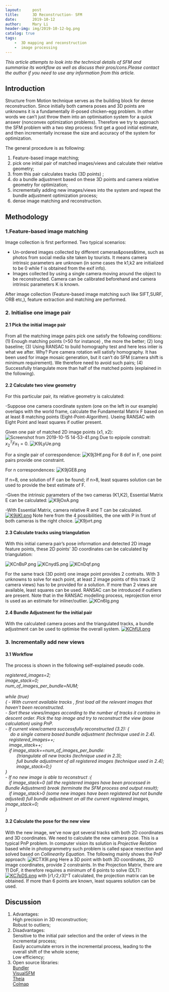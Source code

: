 ```yaml
---
layout:     post
title:      3D Reconstruction- SFM 
date:       2019-10-12
author:     Mary Li
header-img: img/2019-10-12-bg.png
catalog: true
tags: 
    -  3D mapping and reconstruction
    -  image processing 
---
```

_This article attempts to look into the technical details of SFM and summarise its workflow as well as discuss their pros/cons.Please contact the author if you need
to use any information from this article._

## Introduction
Structure from Motion technique serves as the building block for dense reconstruction. Since initially both camera poses and 3D points are unknowns 
it is a fundamentally ill-posed chicken-egg problem. In other words we can’t just throw them into an optimisation system for a quick answer (nonconvex optimization problems). 
Therefore we try to approach the SFM problem with a two step process: first get a good initial estimate, and then incrementally increase the size and accuracy of the system for optimization.

The general procedure is as following:
 1) Feature-based image matching; 
 2) pick one initial pair of matched images/views and calculate their relative geometry;
 3) from this pair calculates tracks (3D points) ; 
 4) do a bundle adjustment based on these 3D points and camera relative geometry for optimization; 
 5) incrementally adding new images/views into the system and repeat the bundle adjustment optimization process; 
 6) dense image matching and reconstruction.

## Methodology
### 1.Feature-based image matching

Image collection is first performed. Two typical scenarios:
- Un-ordered images collected by different cameras&poses&time, such as photos from social media site taken by tourists. 
It means camera intrinsic parameters are unknown (in some cases the k1,k2 are initialized to be 0 while f is obtained from the exif info).
- Images collected by using a single camera moving around the object to be reconstructed. Camera can be calibrated beforehand and camera intrinsic parameters K is known.

After image collection (Feature-based image matching such like SIFT,SURF, ORB etc,), feature extraction and matching are performed.

### 2. Initialise one image pair
#### 2.1 Pick the initial image pair

From all the matching image pairs pick one satisfy the following conditions:
(1) Enough matching points (>50 for instance) , the more the better;
(2) long baseline;
(3) Using RANSAC to build homography test and here less inlier is what we after. Why? Pure camera rotation will satisfy homography. It has been used for image mosaic generation,  but it can’t do SFM (camera shift is minimum requirement). We therefore need to avoid such pairs;
(4) Successfully triangulate more than half of the matched points (explained in the following).

#### 2.2 Calculate two view geometry
For this particular pair, its relative geometry is calculated:

-Suppose one camera coordinate system (one on the left in our example) overlaps with the world frame, calculate the Fundamental Matrix F based on at least 8 matching points (Eight-Point-Algorithm). Useing RANSAC with  Eight Point and least squares if outlier present.

Given one pair of matched 2D image points (x1, x2):
![Screenshot from 2019-10-15 14-53-41.png](https://i.loli.net/2019/10/15/chjfR6O42HDdlKo.png)
Due to epipole constrait: $x_2^TFx_1=0$.
![K9LyUe.png](https://s2.ax1x.com/2019/10/15/K9LyUe.png)

For a single pair of correspondence:
![K9j3Hf.png](https://s2.ax1x.com/2019/10/15/K9j3Hf.png)
For 8 dof in F, one point pairs provide one constraint.

For n correspondences:
![K9jGE8.png](https://s2.ax1x.com/2019/10/15/K9jGE8.png)

If n=8, one solution of F can be found;
if n>8, least squares solution can be used to provide the best estimate of F. 

-Given the intrinsic parameters of the two cameras (K1,K2), Essential Matrix E can be calculated:
![K9jOxA.png](https://s2.ax1x.com/2019/10/15/K9jOxA.png)

-With Essential Matrix, camera relative R and T can be calculated.
[![K9jjKI.png](https://s2.ax1x.com/2019/10/15/K9jjKI.png)](https://imgchr.com/i/K9jjKI)
Note here from the 4 possibilities, the one with P in front of both cameras is the right choice.
![K9jvrt.png](https://s2.ax1x.com/2019/10/15/K9jvrt.png)


#### 2.3 Calculate tracks using triangulation 
With this initial camera pair’s pose information and detected 2D image feature points, these 2D points’ 
3D coordinates can be calculated by triangulation:

![KCnBsP.png](https://s2.ax1x.com/2019/10/15/KCnBsP.png)
![KCnydS.png](https://s2.ax1x.com/2019/10/15/KCnydS.png)
![KCnDqf.png](https://s2.ax1x.com/2019/10/15/KCnDqf.png)

For the same track (3D point) one image point provides 2 contraits. With 3 unknowns to solve for each point,
at least 2 image points of this track (2 camera views) has to be provided for a solution. If more than 2
views are available, least squares can be used. RANSAC can be introduced if outliers are present. Note that
in the RANSAC modelling process, reprojection error is used as an estimate for inliner/outlier.
![KCn6Ig.png](https://s2.ax1x.com/2019/10/15/KCn6Ig.png)

#### 2.4 Bundle Adjustment for the initial pair
With the calculated camera poses and the triangulated tracks, a bundle adjustment can be used to optimise the
overall system. 
[![KChfUI.png](https://s2.ax1x.com/2019/10/15/KChfUI.png)](https://imgchr.com/i/KChfUI)

### 3. Incrementally add new views 

#### 3.1 Workflow 
The process is shown in the following self-explained pseudo code.

_registered_images=2;<br>
image_stack=0;<br>
num_of_images_per_bundle=NUM; <br>
<br>
while (true) <br>{
     - With current available tracks , first load all the relevant images that haven't been reconstructed. <br>
     - Sort these views/images according to the number of tracks it contains in descent order. Pick the top image and try to reconstruct the view (pose calculation) using PnP. <br>
     - If current view/camera successfully reconstructed (3.2): { <br>
                                                                &nbsp; &nbsp; do a single camera based bundle adjustment (technique used in 2.4).  <br>
                                                                &nbsp;&nbsp; registered_images++; <br>
                                                                &nbsp;&nbsp; image_stack++; <br>
                                                                &nbsp;&nbsp; if image_stack==num_of_images_per_bundle: <br>
                                                                &nbsp;&nbsp;&nbsp;&nbsp;&nbsp;&nbsp;&nbsp;&nbsp; {triangulate all new tracks (technique used in 2.3); <br>
                                                                &nbsp;&nbsp;&nbsp;&nbsp;&nbsp;&nbsp;&nbsp;&nbsp;  full bundle adjustment of all registered images (technique used in 2.4); <br>
                                                                &nbsp;&nbsp;&nbsp;&nbsp;&nbsp;&nbsp;&nbsp;&nbsp;  image_stack=0;} <br>
                                                                } <br>
     - If no new image is able to reconstruct :{ <br>
                                                               &nbsp;&nbsp; if image_stack=0 (all the registered images have been processed in Bundle Adjustment) break (terminate the SFM process and output result); <br>
                                                               &nbsp;&nbsp; if image_stack>0 (some new images have been registered but not bundle adjusted) full bundle adjustment on all the current registered images, image_stack=0; <br>
                                                               }_ <br>
                                                               
                            

#### 3.2 Calculate the pose for the new view
With the new image, we've now got several tracks with both 2D coordinates and 3D coordinates. We need to calculate the new
camera pose. This is a typical PnP problem. In computer vision its solution is _Projective Relation_ based while in photogrammetry
such problem is called space resection and solved based on _Collinearity Equation_. The following mainly shows the PnP approach: 
![KCTX9I.png](https://s2.ax1x.com/2019/10/15/KCTX9I.png)
Here a 3D point with both 3D coordinates, 2D image coordinates, provide 2 constraints. In the Projection Matrix, there are 11 DoF,
it therefore requires a minimum of 6 points to solve (DLT):  
[![KC7pDS.png](https://s2.ax1x.com/2019/10/15/KC7pDS.png)](https://imgchr.com/i/KC7pDS)
with [r1,r2,r3]^T calculated, the projection matrix can be obtained. If more than 6 points are known, least squares solution 
can be used. 

## Discussion
1. Advantages:<br>
   High precision in 3D reconstruction;<br>
   Robust to outliers; <br>
2. Disadvantages: <br>
   Sensitive to the initial pair selection and the order of views in the incremental process; <br>
   Easily accumulate errors in the incremental process, leading to the overall shift of the whole scene; <br>
   Low efficiency; <br>
3. Open source libraries:<br>
   <a href="https://www.cs.cornell.edu/~snavely/bundler/"> Bundler </a><br>
   <a href="http://ccwu.me/vsfm/install.html"> VisualSFM </a><br>
   <a href="http://theia-sfm.org/"> Theia </a><br>
   <a href="https://demuc.de/colmap/"> Colmap </a><br>
   